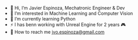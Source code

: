 - 👋 Hi, I’m Javier Espinoza, Mechatronic Engineer & Dev
- 👀 I’m interested in Machine Learning and Computer Vision
- 🌱 I’m currently learning Python
- ⚡ I has benn working with Unreal Engine for 2 years 🎮
- 📧 How to reach me jvo.espinoza@gmail.com

<!---
Bubutronico/Bubutronico is a ✨ special ✨ repository because its `README.md` (this file) appears on your GitHub profile.
You can click the Preview link to take a look at your changes.
--->
